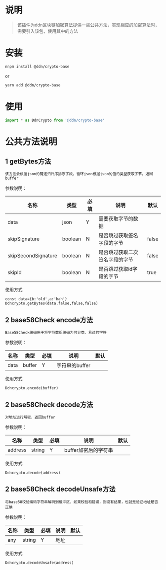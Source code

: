 # 说明

>该插件为ddn区块链加密算法提供一些公共方法，实现相应的加密算法时，需要引入该包，使用其中的方法

# 安装

```bash
nnpm install @ddn/crypto-base 
```

or

```bash
yarn add @ddn/crypto-base
```

# 使用

```js
import * as DdnCrypto from '@ddn/crypto-base'
```

# 公共方法说明 

## **1 getBytes方法**

`该方法会根据json的键递归升序排序字段，循环json根据json的值的类型获取字节，返回buffer`

参数说明：

|名称	|类型   |必填 |说明 |默认|
|------ |-----  |---  |----|---              |
|data|json|Y|需要获取字节的数据|
|skipSignature|boolean|N|是否跳过获取签名字段的字节|false
|skipSecondSignature|boolean|N|是否跳过获取二次签名字段的字节|false
|skipId|boolean|N|是否跳过获取id字段的字节|true

使用方式

```
const data={b:'old',a:'hah'}
Ddncrypto.getBytes(data,false,false,false)
```

## **2 base58Check encode方法**

`Base58Check编码用于将字节数组编码为可分类、易读的字符`

参数说明：

|名称	|类型   |必填 |说明 |默认|
|------ |-----  |---  |----|---              |
|data|buffer|Y|字符串的buffer|

使用方式

```
Ddncrypto.encode(buffer)
```

## **2 base58Check decode方法**

`对地址进行解密，返回buffer`

参数说明：

|名称	|类型   |必填 |说明 |默认|
|------ |-----  |---  |----|---              |
|address|string|Y|buffer加密后的字符串|

使用方式

```
Ddncrypto.decode(address)
```
## **2 base58Check decodeUnsafe方法**

`将base58校验编码字符串解码到缓冲区，如果校验和错误，则没有结果，也就是验证地址是否正确`

参数说明：

|名称	|类型   |必填 |说明 |默认|
|------ |-----  |---  |----|---              |
|any|string|Y|地址|

使用方式

```
Ddncrypto.decodeUnsafe(address)
```